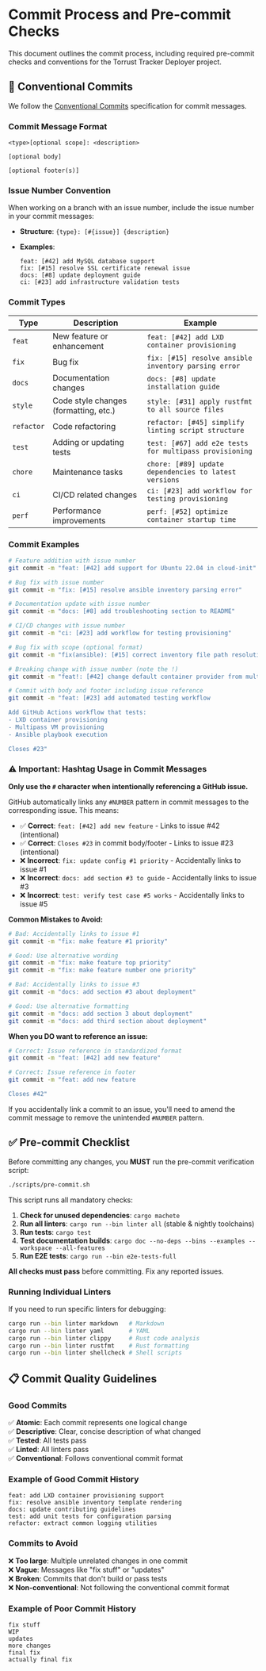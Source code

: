 # Commit Process and Pre-commit Checks

This document outlines the commit process, including required pre-commit checks and conventions for the Torrust Tracker Deployer project.

## 📝 Conventional Commits

We follow the [Conventional Commits](https://www.conventionalcommits.org/) specification for commit messages.

### Commit Message Format

```text
<type>[optional scope]: <description>

[optional body]

[optional footer(s)]
```

### Issue Number Convention

When working on a branch with an issue number, include the issue number in your commit messages:

- **Structure**: `{type}: [#{issue}] {description}`
- **Examples**:

  ```text
  feat: [#42] add MySQL database support
  fix: [#15] resolve SSL certificate renewal issue
  docs: [#8] update deployment guide
  ci: [#23] add infrastructure validation tests
  ```

### Commit Types

| Type       | Description                           | Example                                                |
| ---------- | ------------------------------------- | ------------------------------------------------------ |
| `feat`     | New feature or enhancement            | `feat: [#42] add LXD container provisioning`           |
| `fix`      | Bug fix                               | `fix: [#15] resolve ansible inventory parsing error`   |
| `docs`     | Documentation changes                 | `docs: [#8] update installation guide`                 |
| `style`    | Code style changes (formatting, etc.) | `style: [#31] apply rustfmt to all source files`       |
| `refactor` | Code refactoring                      | `refactor: [#45] simplify linting script structure`    |
| `test`     | Adding or updating tests              | `test: [#67] add e2e tests for multipass provisioning` |
| `chore`    | Maintenance tasks                     | `chore: [#89] update dependencies to latest versions`  |
| `ci`       | CI/CD related changes                 | `ci: [#23] add workflow for testing provisioning`      |
| `perf`     | Performance improvements              | `perf: [#52] optimize container startup time`          |

### Commit Examples

```bash
# Feature addition with issue number
git commit -m "feat: [#42] add support for Ubuntu 22.04 in cloud-init"

# Bug fix with issue number
git commit -m "fix: [#15] resolve ansible inventory parsing error"

# Documentation update with issue number
git commit -m "docs: [#8] add troubleshooting section to README"

# CI/CD changes with issue number
git commit -m "ci: [#23] add workflow for testing provisioning"

# Bug fix with scope (optional format)
git commit -m "fix(ansible): [#15] correct inventory file path resolution"

# Breaking change with issue number (note the !)
git commit -m "feat!: [#42] change default container provider from multipass to lxd"

# Commit with body and footer including issue reference
git commit -m "feat: [#23] add automated testing workflow

Add GitHub Actions workflow that tests:
- LXD container provisioning
- Multipass VM provisioning
- Ansible playbook execution

Closes #23"
```

### ⚠️ Important: Hashtag Usage in Commit Messages

**Only use the `#` character when intentionally referencing a GitHub issue.**

GitHub automatically links any `#NUMBER` pattern in commit messages to the corresponding issue. This means:

- ✅ **Correct**: `feat: [#42] add new feature` - Links to issue #42 (intentional)
- ✅ **Correct**: `Closes #23` in commit body/footer - Links to issue #23 (intentional)
- ❌ **Incorrect**: `fix: update config #1 priority` - Accidentally links to issue #1
- ❌ **Incorrect**: `docs: add section #3 to guide` - Accidentally links to issue #3
- ❌ **Incorrect**: `test: verify test case #5 works` - Accidentally links to issue #5

**Common Mistakes to Avoid:**

```bash
# Bad: Accidentally links to issue #1
git commit -m "fix: make feature #1 priority"

# Good: Use alternative wording
git commit -m "fix: make feature top priority"
git commit -m "fix: make feature number one priority"

# Bad: Accidentally links to issue #3
git commit -m "docs: add section #3 about deployment"

# Good: Use alternative formatting
git commit -m "docs: add section 3 about deployment"
git commit -m "docs: add third section about deployment"
```

**When you DO want to reference an issue:**

```bash
# Correct: Issue reference in standardized format
git commit -m "feat: [#42] add new feature"

# Correct: Issue reference in footer
git commit -m "feat: add new feature

Closes #42"
```

If you accidentally link a commit to an issue, you'll need to amend the commit message to remove the unintended `#NUMBER` pattern.

## ✅ Pre-commit Checklist

Before committing any changes, you **MUST** run the pre-commit verification script:

```bash
./scripts/pre-commit.sh
```

This script runs all mandatory checks:

1. **Check for unused dependencies**: `cargo machete`
2. **Run all linters**: `cargo run --bin linter all` (stable & nightly toolchains)
3. **Run tests**: `cargo test`
4. **Test documentation builds**: `cargo doc --no-deps --bins --examples --workspace --all-features`
5. **Run E2E tests**: `cargo run --bin e2e-tests-full`

**All checks must pass** before committing. Fix any reported issues.

### Running Individual Linters

If you need to run specific linters for debugging:

```bash
cargo run --bin linter markdown   # Markdown
cargo run --bin linter yaml       # YAML
cargo run --bin linter clippy     # Rust code analysis
cargo run --bin linter rustfmt    # Rust formatting
cargo run --bin linter shellcheck # Shell scripts
```

## 📋 Commit Quality Guidelines

### Good Commits

✅ **Atomic**: Each commit represents one logical change  
✅ **Descriptive**: Clear, concise description of what changed  
✅ **Tested**: All tests pass  
✅ **Linted**: All linters pass  
✅ **Conventional**: Follows conventional commit format

### Example of Good Commit History

```text
feat: add LXD container provisioning support
fix: resolve ansible inventory template rendering
docs: update contributing guidelines
test: add unit tests for configuration parsing
refactor: extract common logging utilities
```

### Commits to Avoid

❌ **Too large**: Multiple unrelated changes in one commit  
❌ **Vague**: Messages like "fix stuff" or "updates"  
❌ **Broken**: Commits that don't build or pass tests  
❌ **Non-conventional**: Not following the conventional commit format

### Example of Poor Commit History

```text
fix stuff
WIP
updates
more changes
final fix
actually final fix
```
